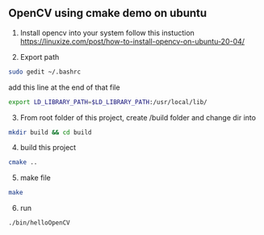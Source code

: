 ## OpenCV using cmake demo on ubuntu

1. Install opencv into your system follow this instuction https://linuxize.com/post/how-to-install-opencv-on-ubuntu-20-04/

2. Export path 
```sh
sudo gedit ~/.bashrc
```
add this line at the end of that file
```sh
export LD_LIBRARY_PATH=$LD_LIBRARY_PATH:/usr/local/lib/
```
3. From root folder of this project, create /build folder and change dir into
```sh
mkdir build && cd build
```
4. build this project  
```sh
cmake ..
```
5. make file
```sh
make
```
6. run 
```sh
./bin/helloOpenCV
```
